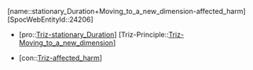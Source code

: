 ﻿---
type: TrizContradiction
aliases:
- stationary_Duration+Moving_to_a_new_dimension-affected_harm
license: CC BY-SA 4.0
copyright: https://github.com/SpocWeb
IsDeleted: false
IsReadOnly: false
Confidential: public
tags: 
- Triz/Contradiction
---
[name::stationary_Duration+Moving_to_a_new_dimension-affected_harm]
[SpocWebEntityId::24206]
+ [pro::[Triz-stationary_Duration](tech/Triz/Parameter/Triz-stationary_Duration.md)]
[Triz-Principle::[Triz-Moving_to_a_new_dimension](tech/Triz/Principle/Triz-Moving_to_a_new_dimension.md)]
- [con::[Triz-affected_harm](tech/Triz/Parameter/Triz-affected_harm.md)]

